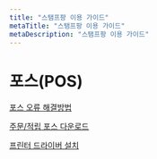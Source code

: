 ```yaml
---
title: "스탬프팡 이용 가이드"
metaTitle: "스탬프팡 이용 가이드"
metaDescription: "스탬프팡 이용 가이드"
---
```




# 포스(POS) 

[포스 오류 해결방법](/wpos/1-index)

[주문/적립 포스 다운로드](/wpos/2-download)

[프린터 드라이버 설치](/wpos/3-driver)

